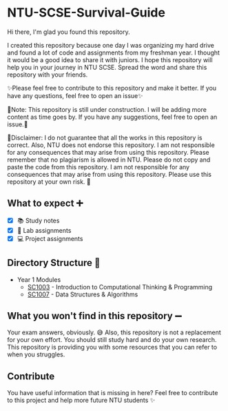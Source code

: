 # NTU-SCSE-Survival-Guide
Hi there, I'm glad you found this repository.

I created this repository because one day I was organizing my hard drive and found a lot of code and assignments from my freshman year. I thought it would be a good idea to share it with juniors. I hope this repository will help you in your journey in NTU SCSE. Spread the word and share this repository with your friends.

:sparkles:Please feel free to contribute to this repository and make it better. If you have any questions, feel free to open an issue:sparkles:

:pushpin:Note: This repository is still under construction. I will be adding more content as time goes by. If you have any suggestions, feel free to open an issue.:pushpin:

:no_entry_sign:Disclaimer: I do not guarantee that all the works in this repository is correct. Also, NTU does not endorse this repository. I am not responsible for any consequences that may arise from using this repository. Please remember that no plagiarism is allowed in NTU. Please do not copy and paste the code from this repository. I am not responsible for any consequences that may arise from using this repository. Please use this repository at your own risk. :no_entry_sign:

## What to expect :heavy_plus_sign:

- [x] :books: Study notes
- [x] :page_with_curl: Lab assignments
- [x] :computer: Project assignments 

## Directory Structure :file_folder:
* Year 1 Modules
  * [SC1003](https://github.com/Ry3nG/NTU-SCSE-Survival-Guide/blob/63125223ba3fbce1692d6bb430d10afd18555996/Year1/SC1003) - Introduction to Computational Thinking & Programming 
  * [SC1007](https://github.com/Ry3nG/NTU-SCSE-Survival-Guide/blob/63125223ba3fbce1692d6bb430d10afd18555996/Year1/SC1007) - Data Structures & Algorithms 

## What you won't find in this repository :heavy_minus_sign:
Your exam answers, obviously. :sweat_smile:
Also, this repository is not a replacement for your own effort. You should still study hard and do your own research. This repository is providing you with some resources that you can refer to when you struggles.


## Contribute
You have useful information that is missing in here? 
Feel free to contribute to this project and help more future NTU students :sparkles: